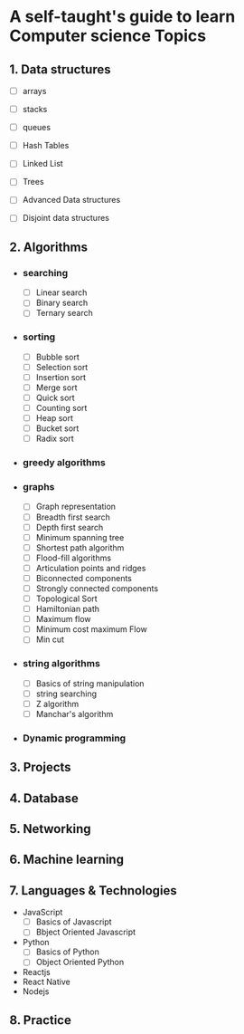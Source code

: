 

#  A self-taught's guide to learn Computer science Topics

## 1.  Data structures

- [ ] arrays
- [ ] stacks
- [ ] queues
- [ ] Hash Tables
- [ ] Linked List
- [ ] Trees
- [ ] Advanced Data structures
- [ ] Disjoint data structures


## 2. Algorithms
- ### searching
  - [ ]  Linear search
  - [ ]  Binary search
  - [ ]  Ternary search
- ### sorting
  - [ ]  Bubble sort
  - [ ]  Selection sort
  - [ ]  Insertion sort
  - [ ]  Merge sort
  - [ ]  Quick sort
  - [ ]  Counting sort
  - [ ]  Heap sort 
  - [ ]  Bucket sort
  - [ ]  Radix sort
- ### greedy algorithms
  
- ### graphs
  - [ ] Graph representation
  - [ ] Breadth first search
  - [ ] Depth first search
  - [ ] Minimum spanning tree
  - [ ] Shortest path algorithm
  - [ ] Flood-fill algorithms
  - [ ] Articulation points and ridges
  - [ ] Biconnected components
  - [ ] Strongly connected components
  - [ ] Topological Sort
  - [ ] Hamiltonian path
  - [ ] Maximum flow
  - [ ] Minimum cost maximum Flow
  - [ ] Min cut
- ### string algorithms
   - [ ] Basics of string manipulation
   - [ ] string searching
   - [ ] Z algorithm
   - [ ] Manchar's algorithm
- ### Dynamic programming
  
## 3. Projects 
## 4. Database
## 5. Networking
## 6. Machine learning
## 7. Languages & Technologies
- JavaScript
  - [ ] Basics of Javascript
  - [ ] Bbject Oriented Javascript
- Python
  - [ ] Basics of Python
  - [ ] Object Oriented Python
- Reactjs
- React Native
- Nodejs
## 8. Practice